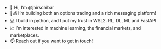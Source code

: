 - 👋 Hi, I’m @jhirschibar
- 💸💰 I’m building both an options trading and a rich messaging platform!
- 💻 I build in python, and I put my trust in WSL2. RL, DL, ML and FastAPI
- 📈 I’m interested in machine learning, the financial markets, and marketplaces.
- 📫 Reach out if you want to get in touch!

<!---
jhirschibar/jhirschibar is a ✨ special ✨ repository because its `README.md` (this file) appears on your GitHub profile.
You can click the Preview link to take a look at your changes.
--->
